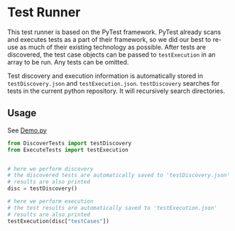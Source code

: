 # Test Runner

This test runner is based on the PyTest framework. PyTest already scans and executes tests as
a part of their framework, so we did our best to re-use as much of their existing technology as
possible. After tests are discovered, the test case objects can be passed to `testExecution` in
an array to be run. Any tests can be omitted.

Test discovery and execution information is automatically stored in `testDiscovery.json` and
`testExecution.json`. `testDiscovery` searches for tests in the current python repository.
It will recursively search directories.

## Usage

See [Demo.py](.Demo.py)


```py
from DiscoverTests import testDiscovery
from ExecuteTests import testExecution


# here we perform discovery
# the discovered tests are automatically saved to 'testDiscovery.json'
# results are also printed
disc = testDiscovery()

# here we perform execution
# the test results are automatically saved to 'testExecution.json'
# results are also printed
testExecution(disc["testCases"])
```